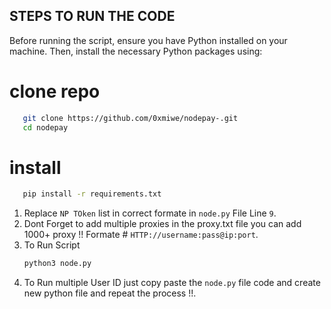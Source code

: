 ## STEPS TO RUN THE CODE 

Before running the script, ensure you have Python installed on your machine. Then, install the necessary Python packages using:
# clone repo
 ```sh
    git clone https://github.com/0xmiwe/nodepay-.git 
    cd nodepay
 ```
# install 
```sh
   pip install -r requirements.txt
```
1. Replace `NP TOken` list in correct formate in `node.py` File Line ```9```.
2. Dont Forget to add multiple proxies in the proxy.txt file you can add 1000+ proxy !! Formate # `HTTP://username:pass@ip:port`.
3. To Run Script
   ```sh
   python3 node.py
   ``` 
4. To Run multiple User ID just copy paste the `node.py` file code and create new python file and repeat the process !!.
